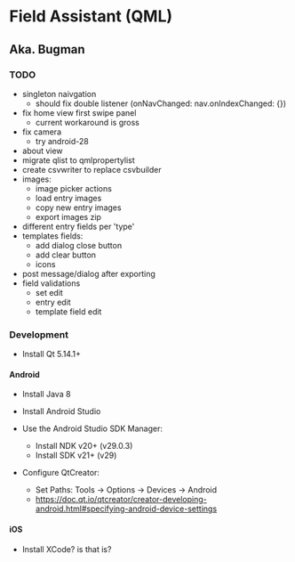 
# Field Assistant (QML)
## Aka. Bugman


### TODO
- singleton naivgation
  - should fix double listener (onNavChanged: nav.onIndexChanged: {})
- fix home view first swipe panel
  - current workaround is gross
- fix camera
  - try android-28
- about view
- migrate qlist to qmlpropertylist
- create csvwriter to replace csvbuilder
- images:
    - image picker actions
    - load entry images
    - copy new entry images
    - export images zip
- different entry fields per 'type'
- templates fields:
    - add dialog close button
    - add clear button 
    - icons
- post message/dialog after exporting
- field validations
    - set edit
    - entry edit
    - template field edit

### Development

+ Install Qt 5.14.1+

#### Android

+ Install Java 8
+ Install Android Studio

+ Use the Android Studio SDK Manager:
    + Install NDK v20+ (v29.0.3)
    + Install SDK v21+ (v29)
+ Configure QtCreator:
    + Set Paths: Tools -> Options -> Devices -> Android
    + https://doc.qt.io/qtcreator/creator-developing-android.html#specifying-android-device-settings


#### iOS
  + Install XCode? is that is?
